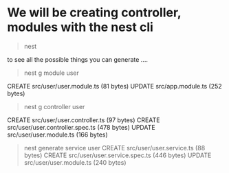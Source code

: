 # We will be creating controller,  modules with the nest cli 

>nest 

to see all the possible things you can generate .... 

>nest g module user 

CREATE src/user/user.module.ts (81 bytes)
UPDATE src/app.module.ts (252 bytes)

>nest g controller user 

CREATE src/user/user.controller.ts (97 bytes)
CREATE src/user/user.controller.spec.ts (478 bytes)
UPDATE src/user/user.module.ts (166 bytes)

>nest generate service user
CREATE src/user/user.service.ts (88 bytes)
CREATE src/user/user.service.spec.ts (446 bytes)
UPDATE src/user/user.module.ts (240 bytes)